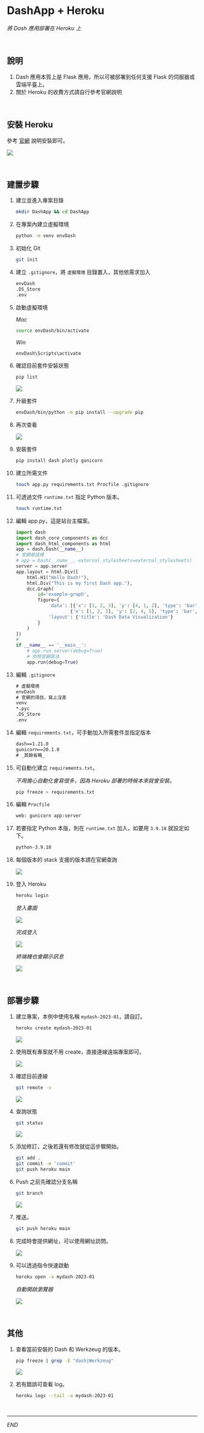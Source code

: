 # DashApp + Heroku

_將 Dash 應用部署在 Heroku 上_

<br>

## 說明

1. Dash 應用本質上是 Flask 應用，所以可被部署到任何支援 Flask 的伺服器或雲端平臺上。
2. 關於 Heroku 的收費方式請自行參考官網說明

<br>

## 安裝 Heroku

參考 [官網](https://devcenter.heroku.com/articles/heroku-cli#download-and-install) 說明安裝即可。


![](images/img_27.png)

<br>


## 建置步驟

1. 建立並進入專案目錄

    ```bash
    mkdir DashApp && cd DashApp
    ```
 

2. 在專案內建立虛擬環境

    ```bash
    python -m venv envDash
    ```

3. 初始化 Git

    ```bash
    git init
    ```



4. 建立 `.gitignore`，將 `虛擬環境` 目錄置入，其他依需求加入

    ```txt
    envDash
    .DS_Store
    .env
    ```



5. 啟動虛擬環境

    _Mac_
    ```bash
    source envDash/bin/activate
    ```

    _Win_
    ```bash
    envDash\Scripts\activate
    ```

6. 確認目前套件安裝狀態

    ```bash
    pip list
    ```

    ![](images/img_13.png)

7. 升級套件

    ```bash
    envDash/bin/python -m pip install --upgrade pip
    ```

8. 再次查看

    ![](images/img_14.png)

9. 安裝套件

    ```bash
    pip install dash plotly gunicorn
    ```

10. 建立所需文件

    ```bash
    touch app.py requirements.txt Procfile .gitignore
    ```

11. 可透過文件 `runtime.txt` 指定 Python 版本。
    
    ```bash
    touch runtime.txt
    ```

12. 編輯 app.py，這是站台主檔案。

    ```python
    import dash
    import dash_core_components as dcc
    import dash_html_components as html
    app = dash.Dash(__name__)
    # 官網是這樣
    # app = Dash(__name__, external_stylesheets=external_stylesheets)
    server = app.server
    app.layout = html.Div([
        html.H1("Hello Dash!"),
        html.Div("This is my first Dash app."),
        dcc.Graph(
            id='example-graph',
            figure={
                'data': [{'x': [1, 2, 3], 'y': [4, 1, 2], 'type': 'bar', 'name': 'SF'},
                        {'x': [1, 2, 3], 'y': [2, 4, 5], 'type': 'bar', 'name': u'Montréal'}],
                'layout': {'title': 'Dash Data Visualization'}
            }
        )
    ])
    #
    if __name__ == '__main__':
        # app.run_server(debug=True)
        # 依照官網寫法
        app.run(debug=True)
    ```

13. 編輯 `.gitignore`

    ```txt
    # 虛擬環境
    envDash
    # 官網的項目，寫上沒差
    venv
    *.pyc
    .DS_Store
    .env
    ```

14. 編輯 `requirements.txt`，可手動加入所需套件並指定版本

    ```txt
    dash==1.21.0 
    gunicorn==20.1.0
    # _其餘省略_
    ```

15. 可自動化建立 `requirements.txt`。

    _不用擔心自動化會寫很多，因為 Heroku 部署的時候本來就會安裝。_

    ```bash
    pip freeze > requirements.txt
    ```

16. 編輯 `Procfile`

    ```txt
    web: gunicorn app:server
    ```

17. 若要指定 Python 本版，則在 `runtime.txt` 加入，如要用 `3.9.18` 就設定如下。

    ```txt
    python-3.9.18
    ```

18. 每個版本的 stack 支援的版本請在官網查詢

    ![](images/img_15.png)

19. 登入 Heroku

    ```bash
    heroku login
    ```
    _登入畫面_

    ![](images/img_16.png)
    
    _完成登入_

    ![](images/img_17.png)

    _終端機也會顯示訊息_

    ![](images/img_18.png)


<br>

## 部署步驟

1. 建立專案，本例中使用名稱 `mydash-2023-01`，請自訂。

    ```bash
    heroku create mydash-2023-01
    ```
    ![](images/img_19.png)

2. 使用既有專案就不用 create，直接連線遠端專案即可。

    ![](images/img_20.png)

3. 確認目前連線

    ```bash
    git remote -v
    ```
    ![](images/img_21.png)

4. 查詢狀態

    ```bash
    git status
    ```
    ![](images/img_22.png)

5. 添加修訂，之後若還有修改就從這步驟開始。

    ```bash
    git add .
    git commit -m 'commit'
    git push heroku main
    ```

6. Push 之前先確認分支名稱

    ```bash
    git branch
    ```
    ![](images/img_23.png)

7. 推送。

    ```bash
    git push heroku main
    ```

8. 完成時會提供網址，可以使用網址訪問。

    ![](images/img_24.png)

9. 可以透過指令快速啟動

    ```bash
    heroku open -a mydash-2023-01
    ```
    _自動開啟瀏覽器_

    ![](images/img_25.png)

<br>

## 其他

1. 查看當前安裝的 Dash 和 Werkzeug 的版本。

    ```bash
    pip freeze | grep -E "dash|Werkzeug"
    ```
    ![](images/img_26.png)

2. 若有錯誤可查看 log。

    ```bash
    heroku logs --tail -a mydash-2023-01
    ```

<br>

---

_END_